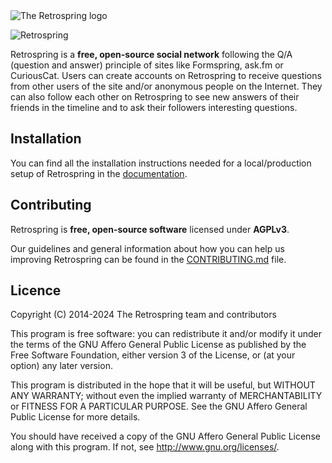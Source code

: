 <picture>
  <source media="(prefers-color-scheme: dark)" srcset="./.github/assets/logo-white.png">
  <source media="(prefers-color-scheme: light)" srcset="./.github/assets/logo.png">
  <img alt="The Retrospring logo" src="./composition/png/logo.png">
</picture>

![Retrospring](https://github.com/Retrospring/retrospring/workflows/Retrospring/badge.svg)

Retrospring is a **free, open-source social network** following the Q/A (question and answer) principle of sites like
Formspring, ask.fm or CuriousCat.  Users can create accounts on Retrospring to receive questions from other users of the site
and/or anonymous people on the Internet.  They can also follow each other on Retrospring to see new answers of their friends in
the timeline and to ask their followers interesting questions.

## Installation

You can find all the installation instructions needed for a local/production
setup of Retrospring in the [documentation](/docs/setup/source.md).

## Contributing

Retrospring is **free, open-source software** licensed under **AGPLv3**.

Our guidelines and general information about how you can help us
improving Retrospring can be found in the [CONTRIBUTING.md](/.github/CONTRIBUTING.md) file.

## Licence

Copyright (C) 2014-2024 The Retrospring team and contributors

This program is free software: you can redistribute it and/or modify
it under the terms of the GNU Affero General Public License as published by
the Free Software Foundation, either version 3 of the License, or
(at your option) any later version.

This program is distributed in the hope that it will be useful,
but WITHOUT ANY WARRANTY; without even the implied warranty of
MERCHANTABILITY or FITNESS FOR A PARTICULAR PURPOSE.  See the
GNU Affero General Public License for more details.

You should have received a copy of the GNU Affero General Public License
along with this program.  If not, see http://www.gnu.org/licenses/.
